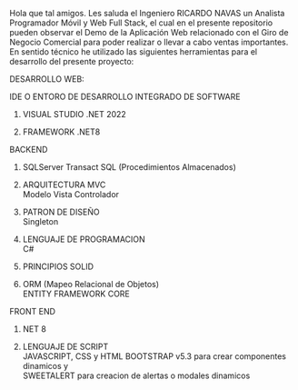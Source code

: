 Hola que tal amigos. Les saluda el Ingeniero RICARDO NAVAS un Analista Programador Móvil y Web Full Stack, el cual en el presente repositorio pueden observar el Demo de la Aplicación Web relacionado con el Giro de Negocio Comercial para poder realizar o llevar a cabo ventas importantes. 
En sentido técnico he utilizado las siguientes herramientas para el desarrollo del presente proyecto:

DESARROLLO WEB:

IDE O ENTORO DE DESARROLLO INTEGRADO DE SOFTWARE
1. VISUAL STUDIO .NET 2022

2. FRAMEWORK .NET8

BACKEND 
1. SQLServer Transact SQL (Procedimientos Almacenados)

2. ARQUITECTURA MVC  
     Modelo Vista Controlador

3.  PATRON DE DISEÑO  
     Singleton

4. LENGUAJE DE PROGRAMACION    
     C# 

5. PRINCIPIOS SOLID
     
6. ORM (Mapeo Relacional de Objetos)   
     ENTITY FRAMEWORK CORE

FRONT END

1.  NET 8

2. LENGUAJE DE SCRIPT     
     JAVASCRIPT, CSS y HTML
     BOOTSTRAP v5.3 para crear componentes dinamicos y      
     SWEETALERT para creacion de alertas o modales dinamicos
